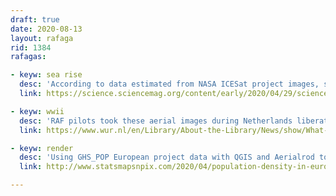 ```yaml
---
draft: true
date: 2020-08-13
layout: rafaga
rid: 1384
rafagas:

- keyw: sea rise
  desc: 'According to data estimated from NASA ICESat project images, sea level has rised 14 millimeters between 2003 and 2019'
  link: https://science.sciencemag.org/content/early/2020/04/29/science.aaz5845

- keyw: wwii
  desc: 'RAF pilots took these aerial images during Netherlands liberation between September 1944 and October 1945'
  link: https://www.wur.nl/en/Library/About-the-Library/News/show/What-RAF-pilots-saw-during-the-liberation.htm

- keyw: render
  desc: 'Using GHS_POP European project data with QGIS and Aerialrod to generate population density 3D renders'
  link: http://www.statsmapsnpix.com/2020/04/population-density-in-europe.html

---
```

